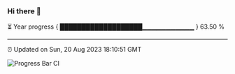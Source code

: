 ### Hi there 👋

⏳ Year progress { ███████████████████▁▁▁▁▁▁▁▁▁▁▁ } 63.50 %

---

⏰ Updated on Sun, 20 Aug 2023 18:10:51 GMT

![Progress Bar CI](https://github.com/liununu/liununu/workflows/Progress%20Bar%20CI/badge.svg)
